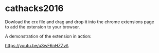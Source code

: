 # cathacks2016
Dowload the crx file and drag and drop it into the chrome extensions page to add the extension to your browser.

A demonstration of the extension in action:

https://youtu.be/u3wF6nHZZvA
